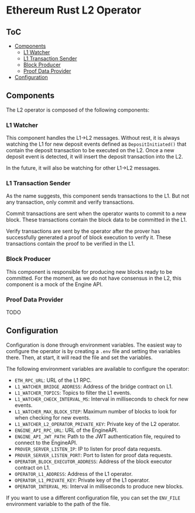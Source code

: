 # Ethereum Rust L2 Operator

## ToC

- [Components](#components)
    - [L1 Watcher](#l1-watcher)
    - [L1 Transaction Sender](#l1-transaction-sender)
    - [Block Producer](#block-producer)
    - [Proof Data Provider](#proof-data-provider)
- [Configuration](#configuration)

## Components

The L2 operator is composed of the following components:

### L1 Watcher

This component handles the L1->L2 messages. Without rest, it is always watching the L1 for new deposit events defined as `DepositInitiated()` that contain the deposit transaction to be executed on the L2. Once a new deposit event is detected, it will insert the deposit transaction into the L2.

In the future, it will also be watching for other L1->L2 messages.

### L1 Transaction Sender

As the name suggests, this component sends transactions to the L1. But not any transaction, only commit and verify transactions.

Commit transactions are sent when the operator wants to commit to a new block. These transactions contain the block data to be committed in the L1.

Verify transactions are sent by the operator after the prover has successfully generated a proof of block execution to verify it. These transactions contain the proof to be verified in the L1.

### Block Producer

This component is responsible for producing new blocks ready to be committed. For the moment, as we do not have consensus in the L2, this component is a mock of the Engine API.

### Proof Data Provider

TODO

## Configuration

Configuration is done through environment variables. The easiest way to configure the operator is by creating a `.env` file and setting the variables there. Then, at start, it will read the file and set the variables.

The following environment variables are available to configure the operator:

- `ETH_RPC_URL`: URL of the L1 RPC.
- `L1_WATCHER_BRIDGE_ADDRESS`: Address of the bridge contract on L1.
- `L1_WATCHER_TOPICS`: Topics to filter the L1 events.
- `L1_WATCHER_CHECK_INTERVAL_MS`: Interval in milliseconds to check for new events.
- `L1_WATCHER_MAX_BLOCK_STEP`: Maximum number of blocks to look for when checking for new events.
- `L1_WATCHER_L2_OPERATOR_PRIVATE_KEY`: Private key of the L2 operator.
- `ENGINE_API_RPC_URL`: URL of the EngineAPI.
- `ENGINE_API_JWT_PATH`: Path to the JWT authentication file, required to connect to the EngineAPI.
- `PROVER_SERVER_LISTEN_IP`: IP to listen for proof data requests.
- `PROVER_SERVER_LISTEN_PORT`: Port to listen for proof data requests.
- `OPERATOR_BLOCK_EXECUTOR_ADDRESS`: Address of the block executor contract on L1.
- `OPERATOR_L1_ADDRESS`: Address of the L1 operator.
- `OPERATOR_L1_PRIVATE_KEY`: Private key of the L1 operator.
- `OPERATOR_INTERVAL_MS`: Interval in milliseconds to produce new blocks.

If you want to use a different configuration file, you can set the `ENV_FILE` environment variable to the path of the file.
